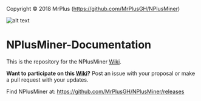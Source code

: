 Copyright © 2018 MrPlus (https://github.com/MrPlusGH/NPlusMiner)

![alt text](https://github.com/MrPlusGH/NPlusMiner/blob/2.1/NPM.png)
# NPlusMiner-Documentation
This is the repository for the NPlusMiner [Wiki][Wiki].

**Want to participate on this [Wiki][Wiki]?** Post an issue with your proposal or make a pull request with your updates.

Find NPlusMiner at: https://github.com/MrPlusGH/NPlusMiner/releases

[Wiki]: https://github.com/MrPlusGH/NPlusMiner-Documentation/wiki

